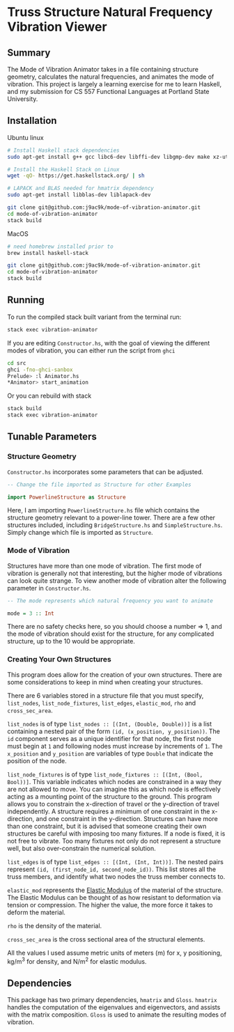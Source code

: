 # Truss Structure Natural Frequency Vibration Viewer

## Summary

The Mode of Vibration Animator takes in a file containing structure geometry, calculates the natural frequencies, and animates the mode of vibration. This project is largely a learning exercise for me to learn Haskell, and my submission for CS 557 Functional Languages at Portland State University.

## Installation

Ubuntu linux

```bash
# Install Haskell stack dependencies
sudo apt-get install g++ gcc libc6-dev libffi-dev libgmp-dev make xz-utils zlib1g-dev git gnupg

# Install the Haskell Stack on Linux
wget -qO- https://get.haskellstack.org/ | sh

# LAPACK and BLAS needed for hmatrix dependency
sudo apt-get install libblas-dev liblapack-dev

git clone git@github.com:j9ac9k/mode-of-vibration-animator.git
cd mode-of-vibration-animator
stack build
```

MacOS

```bash
# need homebrew installed prior to
brew install haskell-stack

git clone git@github.com:j9ac9k/mode-of-vibration-animator.git
cd mode-of-vibration-animator
stack build
```

## Running

To run the compiled stack built variant from the terminal run:

```bash
stack exec vibration-animator
```

If you are editing `Constructor.hs`, with the goal of viewing the different modes of vibration, you can either run the script from `ghci`

```bash
cd src
ghci -fno-ghci-sanbox
Prelude> :l Animator.hs
*Animator> start_animation
```

Or you can rebuild with stack

```bash
stack build
stack exec vibration-animator
```

## Tunable Parameters

### Structure Geometry

`Constructor.hs` incorporates some parameters that can be adjusted.

```haskell
-- Change the file imported as Structure for other Examples

import PowerlineStructure as Structure
```

Here, I am importing `PowerlineStructure.hs` file which contains the structure geometry relevant to a power-line tower.  There are a few other structures included, including `BridgeStructure.hs` and `SimpleStructure.hs`.  Simply change which file is imported as `Structure`.

### Mode of Vibration

Structures have more than one mode of vibration.  The first mode of vibration is generally not that interesting, but the higher mode of vibrations can look quite strange.  To view another mode of vibration alter the following parameter in `Constructor.hs`.

```haskell
-- The mode represents which natural frequency you want to animate

mode = 3 :: Int
```

There are no safety checks here, so you should choose a number => 1, and the mode of vibration should exist for the structure, for any complicated structure, up to the 10 would be appropriate.

### Creating Your Own Structures

This program does allow for the creation of your own structures.  There are some considerations to keep in mind when creating your structures.

There are 6 variables stored in a structure file that you must specify, `list_nodes`, `list_node_fixtures`, `list_edges`, `elastic_mod`, `rho` and `cross_sec_area`.  

`list_nodes` is of type `list_nodes :: [(Int, (Double, Double))]` is a list containing a nested pair of the form `(id, (x_position, y_position))`.  The `id` component serves as a unique identifier for that node, the first node must begin at `1` and following nodes must increase by increments of `1`.  The `x_position` and `y_position` are variables of type `Double` that indicate the position of the node.

`list_node_fixtures` is of type `list_node_fixtures :: [(Int, (Bool, Bool))]`.  This variable indicates which nodes are constrained in a way they are not allowed to move.  You can imagine this as which node is effectively acting as a mounting point of the structure to the ground.  This program allows you to constrain the x-direction of travel or the y-direction of travel independently.  A structure requires a minimum of one constraint in the x-direction, and one constraint in the y-direction.  Structures can have more than one constraint, but it is advised that someone creating their own structures be careful with imposing too many fixtures.  If a node is fixed, it is not free to vibrate.  Too many fixtures not only do not represent a structure well, but also over-constrain the numerical solution.

`list_edges` is of type `list_edges :: [(Int, (Int, Int))]`.  The nested pairs represent `(id, (first_node_id, second_node_id))`.  This list stores all the truss members, and identify what two nodes the truss member connects to.

`elastic_mod` represents the [Elastic Modulus](https://en.wikipedia.org/wiki/Elastic_modulus) of the material of the structure. The Elastic Modulus can be thought of as how resistant to deformation via tension or compression.  The higher the value, the more force it takes to deform the material.

`rho` is the density of the material.

`cross_sec_area` is the cross sectional area of the structural elements.

All the values I used assume metric units of meters (m) for x, y positioning, kg/m<sup>3</sup> for density, and N/m<sup>2</sup> for elastic modulus.  

## Dependencies

This package has two primary dependencies, `hmatrix` and `Gloss`.  `hmatrix` handles the computation of the eigenvalues and eigenvectors, and assists with the matrix composition.  `Gloss` is used to animate the resulting modes of vibration.
